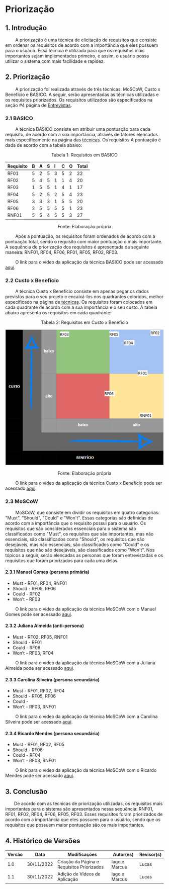 # Priorização

## 1. Introdução

&emsp;&emsp; A priorização é uma técnica de elicitação de requisitos que consiste em ordenar os requisitos de acordo com a importância que eles possuem para o usuário. Essa técnica é utilizada para que os requisitos mais importantes sejam implementados primeiro, e assim, o usuário possa utilizar o sistema com mais facilidade e rapidez.

## 2. Priorização

&emsp;&emsp; A priorização foi realizada através de três técnicas: MoSCoW, Custo x Benefício e BASICO. A seguir, serão apresentadas as técnicas utilizadas e os requisitos priorizados. Os requisitos utilizados são especificados na seção #4 página de [Entrevistas](5.entrevista.md).

### 2.1 BASICO

&emsp;&emsp; A técnica BASICO consiste em atribuir uma pontuação para cada requisito, de acordo com a sua importância, através de fatores elencados mais especificamente na página das [técnicas](técnicas%20de%20priorização/BASICO.md). Os requisitos A pontuação é dada de acordo com a tabela abaixo:

<figcaption align="center">Tabela 1: Requisitos em BASICO</figcaption>

<center>

| Requisito | B | A | S | I | C | O | Total |
| :---      |:--|:--|:--|:--|:--|:--| :---  |
| RF01      | 5 | 2 | 5 | 3 | 5 | 2 | 22    |
| RF02      | 5 | 4 | 5 | 1 | 1 | 4 | 20    |
| RF03      | 1 | 5 | 5 | 1 | 4 | 1 | 17    |
| RF04      | 5 | 2 | 5 | 2 | 5 | 4 | 23    |
| RF05      | 3 | 3 | 3 | 1 | 5 | 5 | 20    |
| RF06      | 2 | 5 | 5 | 5 | 5 | 1 | 23    |
| RNF01     | 5 | 5 | 4 | 5 | 5 | 3 | 27    |

</center>

<figcaption align="center">Fonte: Elaboração própria</figcaption>

&emsp;&emsp; Após a pontuação, os requisitos foram ordenados de acordo com a pontuação total, sendo o requisito com maior pontuação o mais importante. A sequência de priorização dos requisitos é apresentada da seguinte maneira: RNF01, RF04, RF06, RF01, RF05, RF02, RF03.

&emsp;&emsp; O link para o vídeo da aplicação da técnica BASICO pode ser acessado [aqui](https://youtu.be/Pq_891Akk_Y).

### 2.2 Custo x Benefício

&emsp;&emsp; A técnica Custo x Benefício consiste em apenas pegar os dados previstos para o seu projeto e encaixá-los nos quadrantes coloridos, melhor especificado na página de [técnicas](técnicas%20de%20priorização/Custo%20x%20Beneficio.md). Os requisitos foram colocados em cada quadrante de acordo com a sua importância e o seu custo. A tabela abaixo apresenta os requisitos em cada quadrante:

<figcaption align="center">Tabela 2: Requisitos em Custo x Benefício</figcaption>

<center>

![Tabela Custo x Benefício](../assets/priorização/custo_x_beneficio.png)

</center>

<figcaption align="center">Fonte: Elaboração própria</figcaption>

&emsp;&emsp; O link para o vídeo da aplicação da técnica Custo x Benefício pode ser acessado [aqui](https://youtu.be/wPYxSMKpp8o).

### 2.3 MoSCoW

&emsp;&emsp; MoSCoW, que consiste em dividir os requisitos em quatro categorias: "Must", "Should", "Could" e "Won't". Essas categorias são definidas de acordo com a importância que o requisito possui para o usuário. Os requisitos que são considerados essenciais para o sistema são classificados como "Must", os requisitos que são importantes, mas não essenciais, são classificados como "Should", os requisitos que são desejáveis, mas não essenciais, são classificados como "Could" e os requisitos que não são desejáveis, são classificados como "Won't". Nos tópicos a seguir, serão elencadas as personas que foram entrevistadas e os requisitos que foram priorizados para cada uma delas.

#### 2.3.1 Manuel Gomes (persona primária)

  - Must - RF01, RF04, RNF01
  - Should - RF05, RF06
  - Could - RF02
  - Won’t - RF03

&emsp;&emsp; O link para o vídeo da aplicação da técnica MoSCoW com o Manuel Gomes pode ser acessado [aqui](https://youtu.be/cihl-itrQKk).

#### 2.3.2 Juliana Almeida (anti-persona)

  - Must - RF02, RF05, RNF01
  - Should - RF01
  - Could - RF06
  - Won’t - RF03, RF04

&emsp;&emsp; O link para o vídeo da aplicação da técnica MoSCoW com a Juliana Almeida pode ser acessado [aqui](https://youtu.be/8MzfqGi_kCk).

#### 2.3.3 Carolina Silveira (persona secundária)

  - Must - RF01, RF02, RF04
  - Should - RF05, RF06
  - Could -
  - Won’t - RF03, RNF01

&emsp;&emsp; O link para o vídeo da aplicação da técnica MoSCoW com a Carolina Silveira pode ser acessado [aqui](https://youtu.be/A-rQizDWEFw).

#### 2.3.4 Ricardo Mendes (persona secundária)

  - Must - RF01, RF02, RF05
  - Should - RF06
  - Could - RF04
  - Won’t - RF03, RNF01

&emsp;&emsp; O link para o vídeo da aplicação da técnica MoSCoW com o Ricardo Mendes pode ser acessado [aqui](https://youtu.be/RB4gYeuXv3c).

## 3. Conclusão

&emsp;&emsp;De acordo com as técnicas de priorização utilizadas, os requisitos mais importantes para o sistema são apresentados nessa sequência: RNF01, RF01, RF02, RF04, RF06, RF05, RF03. Esses requisitos foram priorizados de acordo com a importância que eles possuem para o usuário, sendo que os requisitos que possuem maior pontuação são os mais importantes.

## 4. Histórico de Versões

|Versão |    Data    |         Modificações         | Autor(es)      | Revisor(s)|
| ----- | ---------- |       ----------------       | -------------- | ------------ |
|  1.0  | 30/11/2022 |Criação da Página e Requisitos Priorizados| Iago e Marcus| Lucas |
|  1.1  | 30/11/2022 |Adição de Vídeos de Aplicação| Iago e Marcus| Lucas |
